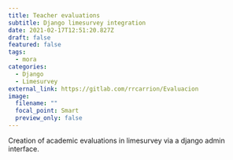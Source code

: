```yaml
---
title: Teacher evaluations
subtitle: Django limesurvey integration
date: 2021-02-17T12:51:20.827Z
draft: false
featured: false
tags:
  - mora
categories:
  - Django
  - Limesurvey
external_link: https://gitlab.com/rrcarrion/Evaluacion
image:
  filename: ""
  focal_point: Smart
  preview_only: false
---
```

Creation of academic evaluations in limesurvey via a django admin interface.
